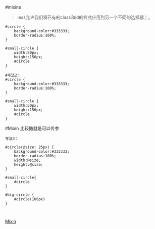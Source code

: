 #mixins

>less允许我们将已有的class和id的样式应用到另一个不同的选择器上。

```
#circle {
	background-color:#333333;
	border-radius:100%;
}

#small-circle {
	width:50px;
	height:150px;
	#circle
}
```

```
#写法2：
#circle {
	background-color:#333333;
	border-radius:100%;
}

#small-circle {
	width:50px;
	height:150px;
	#circle
}
```


#Mixin 比较酷就是可以传参

```
写法3：

#circle(@size: 25px) {
	background-color:#333333;
	border-radius:100%;
	width:@size;
	height:@size;
}

#small-circle{
	#circle
}

#big-circle {
	#circle(100px)
}



```
[Mixin](http://lesscss.org/features/#mixins-feature)